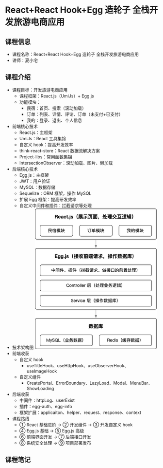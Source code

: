 # React+React Hook+Egg 造轮子 全栈开发旅游电商应用

## 课程信息

- 课程名称：React+React Hook+Egg 造轮子 全栈开发旅游电商应用
- 讲师：夏小宅

## 课程介绍

- 课程目标：开发旅游电商应用
  - 课程框架：React.js（UmiJs）+ Egg.js
  - 功能模块：
    - 民宿：首页、搜索（滚动加载）
    - 订单：列表、详情、评论、订单（未支付+已支付）
    - 我的：登录、退出、个人信息
- 前端核心技术
  - React.js：主框架
  - UmiJs：React 工具集锦
  - 自定义 hook：提高开发效率
  - think-react-store：React 数据流解决方案
  - Project-libs：常用函数集锦
  - IntersectionObserver：滚动加载、图片、懒加载
- 后端核心技术
  - Egg.js：主框架
  - JWT：用户验证
  - MySQL：数据存储
  - Sequelize：ORM 框架，操作 MySQL
  - 扩展 Egg 框架：提高研发效率
  - 自定义中间件和插件：拦截请求等处理
- 技术架构图
  ![react-egg-architecture](assets/react-egg-architecture.png)
- 前端收获
  - 自定义 hook
    - useTitleHook、useHttpHook、useObserverHook、useImageHook
  - 自定义组件
    - CreatePortal、ErrorBoundary、LazyLoad、Modal、MenuBar、ShowLoading
- 后端收获
  - 中间件：httpLog、userExist
  - 插件：egg-auth、egg-info
  - 框架扩展：applicaiton、helper、request、response、context
- 课程路线
  - ① React 基础进阶 → ② 开发组件 → ③ 开发自定义 hook
  - ④ Egg.js 基础 → ⑤ Egg.js 高级
  - ⑥ 前端界面开发 → ⑦ 后端接口开发
  - ⑧ 系统安全处理 → ⑨ 项目部署发布

## 课程笔记
